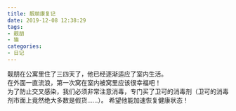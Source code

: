```yaml
---
title: 靓朋康复记
date: 2019-12-08 12:38:29
tags:
- 靓朋
- 猫
categories:
- 日记
---
```

靓朋在公寓里住了三四天了，他已经逐渐适应了室内生活。   
在外面一直流浪，第一次窝在室内被窝里应该很幸福吧！   
为了防止交叉感染，我们必须非常注意消毒，专门买了卫可的消毒剂（卫可的消毒剂市面上竟然绝大多数是假货……）。
希望他能加速恢复健康状态！